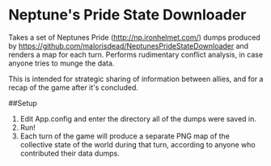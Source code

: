 # Neptune's Pride State Downloader

Takes a set of Neptunes Pride (http://np.ironhelmet.com/) dumps produced by
https://github.com/malorisdead/NeptunesPrideStateDownloader and renders a map
for each turn.  Performs rudimentary conflict analysis, in case anyone tries to
munge the data.

This is intended for strategic sharing of information between allies, and for
a recap of the game after it's concluded.

##Setup
1. Edit App.config and enter the directory all of the dumps were saved in.
2. Run!
3. Each turn of the game will produce a separate PNG map of the collective
   state of the world during that turn, according to anyone who contributed
   their data dumps.
